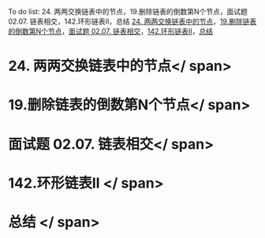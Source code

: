 To do list: 24. 两两交换链表中的节点，19.删除链表的倒数第N个节点，面试题 02.07. 链表相交，142.环形链表II，总结
[24. 两两交换链表中的节点](#01)，[19.删除链表的倒数第N个节点](#02)，[面试题 02.07. 链表相交](#03)，[142.环形链表II](#04)，[总结](#05)

# <span id="01">24. 两两交换链表中的节点</ span>

# <span id="02">19.删除链表的倒数第N个节点</ span>

# <span id="03">面试题 02.07. 链表相交</ span>

# <span id="04">142.环形链表II </ span>

# <span id="05">总结 </ span>
